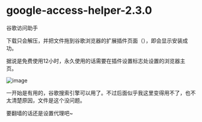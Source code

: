 # google-access-helper-2.3.0
谷歌访问助手

下载只会解压，并把文件拖到谷歌浏览器的扩展插件页面（），即会显示安装成功。

据说是免费使用12小时，永久使用的话需要在插件设置标志处设置的浏览器主页。

![image](https://user-images.githubusercontent.com/76898521/113092146-0840b800-9220-11eb-8268-5b845bba7ca5.png)

一开始是有用的，谷歌搜索引擎可以用了。不过后面似乎我这里变得用不了，也不太清楚原因，文件是这个没问题。

要翻墙的话还是设置代理吧~
